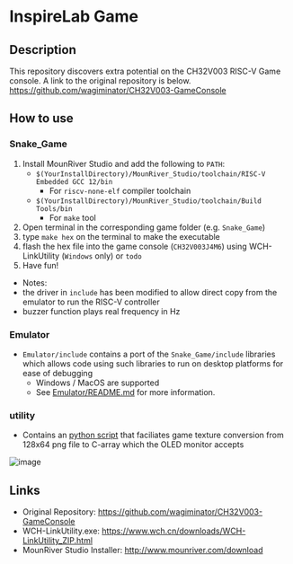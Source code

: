 # InspireLab Game

## Description

This repository discovers extra potential on the CH32V003 RISC-V Game console.
A link to the original repository is below.
<https://github.com/wagiminator/CH32V003-GameConsole>

## How to use

### Snake_Game

1. Install MounRiver Studio and add the following to `PATH`:
    * `$(YourInstallDirectory)/MounRiver_Studio/toolchain/RISC-V Embedded GCC 12/bin`
        * For `riscv-none-elf` compiler toolchain
    * `$(YourInstallDirectory)/MounRiver_Studio/toolchain/Build Tools/bin`
        * For `make` tool
2. Open terminal in the corresponding game folder (e.g. `Snake_Game`)
3. type `make hex` on the terminal to make the executable
4. flash the hex file into the game console (`CH32V003J4M6`) using WCH-LinkUtility (`Windows` only) or `todo`
5. Have fun!

* Notes:
* the driver in `include` has been modified to allow direct copy from the emulator to run the RISC-V controller
* buzzer function plays real frequency in Hz

### Emulator

* `Emulator/include` contains a port of the `Snake_Game/include` libraries
which allows code using such libraries to run on desktop platforms for ease of debugging
  * Windows / MacOS are supported
  * See [Emulator/README.md](Emulator/README.md) for more information.

### utility

* Contains an [python script](utility/pixelConvert.py) that faciliates game texture conversion from 128x64 png file to C-array which the OLED monitor accepts

![image](https://github.com/eric15342335/inspirelab-game/assets/70310617/66b99c52-8682-482c-8fdb-ba39357e72e0)


## Links

* Original Repository: <https://github.com/wagiminator/CH32V003-GameConsole>
* WCH-LinkUtility.exe: <https://www.wch.cn/downloads/WCH-LinkUtility_ZIP.html>
* MounRiver Studio Installer: <http://www.mounriver.com/download>
